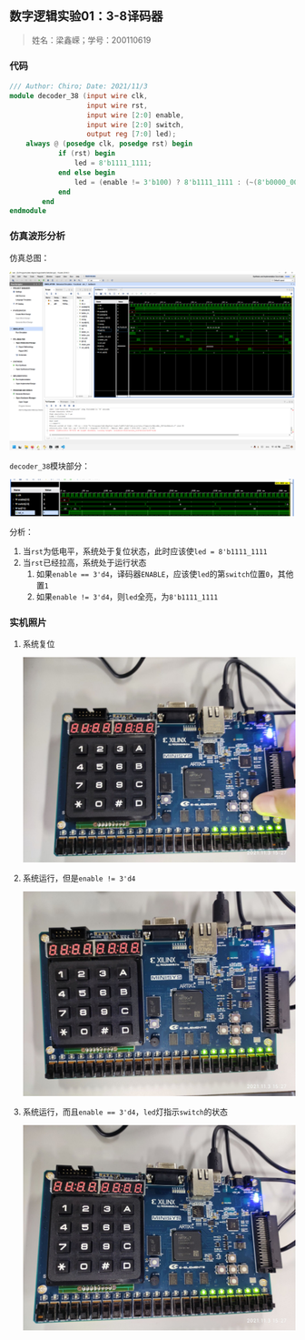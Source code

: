 ## 数字逻辑实验01：3-8译码器

> 姓名：梁鑫嵘；学号：200110619

### 代码

```verilog
/// Author: Chiro; Date: 2021/11/3
module decoder_38 (input wire clk,
                   input wire rst,
                   input wire [2:0] enable,
                   input wire [2:0] switch,
                   output reg [7:0] led);
    always @ (posedge clk, posedge rst) begin
			if (rst) begin
				led = 8'b1111_1111;
			end else begin
				led = (enable != 3'b100) ? 8'b1111_1111 : (~(8'b0000_0001 << switch));
			end
		end
endmodule

```

### 仿真波形分析

仿真总图：

![image-20211103152137685](lab01.assets/image-20211103152137685.png)

`decoder_38`模块部分：

![image-20211103152301480](lab01.assets/image-20211103152301480.png)

分析：

1. 当`rst`为低电平，系统处于复位状态，此时应该使`led = 8'b1111_1111`
2. 当`rst`已经拉高，系统处于运行状态
   1. 如果`enable == 3'd4`，译码器`ENABLE`，应该使`led`的第`switch`位置`0`，其他置`1`
   2. 如果`enable != 3'd4`，则`led`全亮，为`8'b1111_1111`

### 实机照片

1. 系统复位

   ![img](lab01.assets/172DDC416112D697F293234208FA5786.jpg)

2. 系统运行，但是`enable != 3'd4`

   ![img](lab01.assets/EB69B81FC59635D2EC7112F1F3E55F22.jpg)

3. 系统运行，而且`enable == 3'd4`，`led`灯指示`switch`的状态

   ![img](lab01.assets/DF93D65BB01EFBA4DA0B1887DB175E23.jpg)

